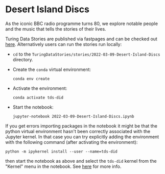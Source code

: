 # Desert Island Discs

As the iconic BBC radio programme turns 80, we explore notable people and the music that tells the stories of their lives.

Turing Data Stories are published via fastpages and can be checked out [here](https://alan-turing-institute.github.io/TuringDataStories-fastpages/).
Alternatively users can run the stories run locally:

- `cd` to the `TuringDataStories/stories/2022-03-09-Desert-Island-Discs` directory.

- Create the `conda` virtual environment:
  ```
  conda env create
  ```

- Activate the environment:
  ```
  conda activate tds-did
  ```

- Start the notebook:
  ```
  jupyter-notebook 2022-03-09-Desert-Island-Discs.ipynb
  ```

If you get errors importing packages in the notebook it might be that the python virtual environment hasn't been correctly associated with the Jupyter kernel. In that case you can try explicitly adding the environment with the following command (after activating the environment):
```
python -m ipykernel install --user --name=tds-did
```
then start the notebook as above and select the `tds-did` kernel from the "Kernel" menu in the notebook. See [here](https://gdcoder.com/how-to-create-and-add-a-conda-environment-as-jupyter-kernel/) for more info.
